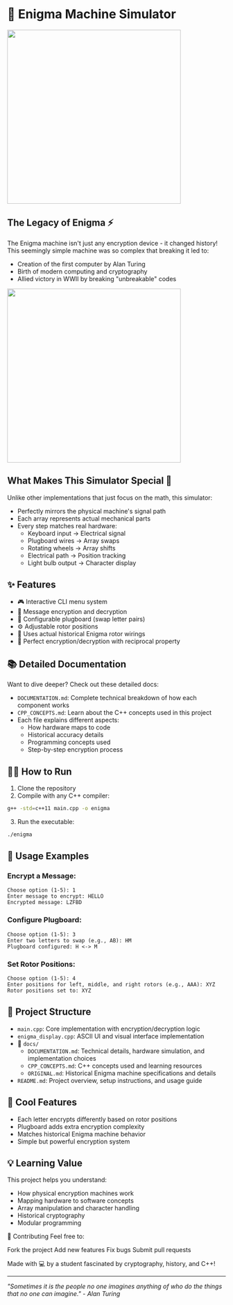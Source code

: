 # 🔐 Enigma Machine Simulator

<img src="https://upload.wikimedia.org/wikipedia/commons/thumb/6/6c/Bundesarchiv_Bild_146-2006-0188%2C_Verschl%C3%BCsselungsger%C3%A4t_%22Enigma%22.jpg/335px-Bundesarchiv_Bild_146-2006-0188%2C_Verschl%C3%BCsselungsger%C3%A4t_%22Enigma%22.jpg" width="400">

## The Legacy of Enigma ⚡

The Enigma machine isn't just any encryption device - it changed history! This seemingly simple machine was so complex that breaking it led to:

- Creation of the first computer by Alan Turing
- Birth of modern computing and cryptography
- Allied victory in WWII by breaking "unbreakable" codes

<img src="https://bletchleypark.org.uk/wp-content/uploads/2022/01/AlanTuring_2_945x805-945x700.jpg" width="400">

## What Makes This Simulator Special 🌟

Unlike other implementations that just focus on the math, this simulator:

- Perfectly mirrors the physical machine's signal path
- Each array represents actual mechanical parts
- Every step matches real hardware:
  - Keyboard input → Electrical signal
  - Plugboard wires → Array swaps
  - Rotating wheels → Array shifts
  - Electrical path → Position tracking
  - Light bulb output → Character display

## ✨ Features

- 🎮 Interactive CLI menu system
- 🔄 Message encryption and decryption
- 🔌 Configurable plugboard (swap letter pairs)
- ⚙️ Adjustable rotor positions
- 💫 Uses actual historical Enigma rotor wirings
- 🎯 Perfect encryption/decryption with reciprocal property

## 📚 Detailed Documentation

Want to dive deeper? Check out these detailed docs:

- `DOCUMENTATION.md`: Complete technical breakdown of how each component works
- `CPP_CONCEPTS.md`: Learn about the C++ concepts used in this project
- Each file explains different aspects:
  - How hardware maps to code
  - Historical accuracy details
  - Programming concepts used
  - Step-by-step encryption process

## 🏃‍♂️ How to Run

1. Clone the repository
2. Compile with any C++ compiler:

```bash
g++ -std=c++11 main.cpp -o enigma
```

3. Run the executable:

```bash
./enigma
```

## 📖 Usage Examples

### Encrypt a Message:

```
Choose option (1-5): 1
Enter message to encrypt: HELLO
Encrypted message: LZFBD
```

### Configure Plugboard:

```
Choose option (1-5): 3
Enter two letters to swap (e.g., AB): HM
Plugboard configured: H <-> M
```

### Set Rotor Positions:

```
Choose option (1-5): 4
Enter positions for left, middle, and right rotors (e.g., AAA): XYZ
Rotor positions set to: XYZ
```

## 🎯 Project Structure

- `main.cpp`: Core implementation with encryption/decryption logic
- `enigma_display.cpp`: ASCII UI and visual interface implementation
- 📁 `docs/`
  - `DOCUMENTATION.md`: Technical details, hardware simulation, and implementation choices
  - `CPP_CONCEPTS.md`: C++ concepts used and learning resources
  - `ORIGINAL.md`: Historical Enigma machine specifications and details
- `README.md`: Project overview, setup instructions, and usage guide

## 🌟 Cool Features

- Each letter encrypts differently based on rotor positions
- Plugboard adds extra encryption complexity
- Matches historical Enigma machine behavior
- Simple but powerful encryption system

## 💡 Learning Value

This project helps you understand:

- How physical encryption machines work
- Mapping hardware to software concepts
- Array manipulation and character handling
- Historical cryptography
- Modular programming

🤝 Contributing
Feel free to:

Fork the project
Add new features
Fix bugs
Submit pull requests

Made with 💻 by a student fascinated by cryptography, history, and C++!

---

_"Sometimes it is the people no one imagines anything of who do the things that no one can imagine." - Alan Turing_

